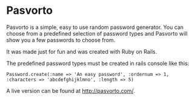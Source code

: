 Pasvorto
========

Pasvorto is a simple, easy to use random password generator. You can choose from a predefined selection of password types and Pasvorto will show you a few passwords to choose from.

It was made just for fun and was created with Ruby on Rails.

The predefined password types must be created in rails console like this:

    Password.create(:name => 'An easy password', :ordernum => 1, :characters => 'abcdefghijklmno', :length => 5)

A live version can be found at http://pasvorto.com/.
